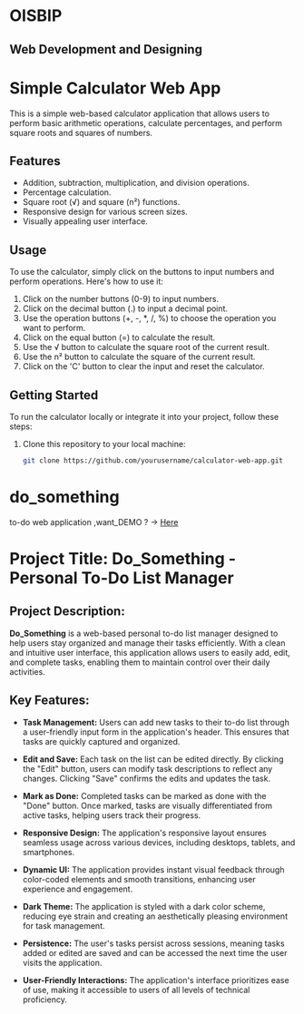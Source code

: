 # OISBIP
## Web Development and Designing

# Simple Calculator Web App

This is a simple web-based calculator application that allows users to perform basic arithmetic operations, calculate percentages, and perform square roots and squares of numbers.


## Features

- Addition, subtraction, multiplication, and division operations.
- Percentage calculation.
- Square root (√) and square (n²) functions.
- Responsive design for various screen sizes.
- Visually appealing user interface.

## Usage

To use the calculator, simply click on the buttons to input numbers and perform operations. Here's how to use it:

1. Click on the number buttons (0-9) to input numbers.
2. Click on the decimal button (.) to input a decimal point.
3. Use the operation buttons (+, -, *, /, %) to choose the operation you want to perform.
4. Click on the equal button (=) to calculate the result.
5. Use the √ button to calculate the square root of the current result.
6. Use the n² button to calculate the square of the current result.
7. Click on the 'C' button to clear the input and reset the calculator.


## Getting Started

To run the calculator locally or integrate it into your project, follow these steps:

1. Clone this repository to your local machine:

   ```bash
   git clone https://github.com/yourusername/calculator-web-app.git

# do_something
to-do web application
 ,want_DEMO ? -> [Here](https://as-repo1.github.io/do_something/)

# Project Title: Do_Something - Personal To-Do List Manager

## Project Description:

**Do_Something** is a web-based personal to-do list manager designed to help users stay organized and manage their tasks efficiently. With a clean and intuitive user interface, this application allows users to easily add, edit, and complete tasks, enabling them to maintain control over their daily activities.

## Key Features:

- **Task Management:** Users can add new tasks to their to-do list through a user-friendly input form in the application's header. This ensures that tasks are quickly captured and organized.

- **Edit and Save:** Each task on the list can be edited directly. By clicking the "Edit" button, users can modify task descriptions to reflect any changes. Clicking "Save" confirms the edits and updates the task.

- **Mark as Done:** Completed tasks can be marked as done with the "Done" button. Once marked, tasks are visually differentiated from active tasks, helping users track their progress.

- **Responsive Design:** The application's responsive layout ensures seamless usage across various devices, including desktops, tablets, and smartphones.

- **Dynamic UI:** The application provides instant visual feedback through color-coded elements and smooth transitions, enhancing user experience and engagement.

- **Dark Theme:** The application is styled with a dark color scheme, reducing eye strain and creating an aesthetically pleasing environment for task management.

- **Persistence:** The user's tasks persist across sessions, meaning tasks added or edited are saved and can be accessed the next time the user visits the application.

- **User-Friendly Interactions:** The application's interface prioritizes ease of use, making it accessible to users of all levels of technical proficiency.


